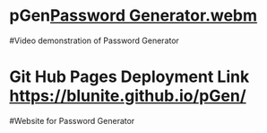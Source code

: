 # pGen[Password Generator.webm](https://user-images.githubusercontent.com/75630576/210181315-6419d336-dfc9-46e1-9012-177b160794d6.webm)
#Video demonstration of Password Generator


# Git Hub Pages Deployment Link https://blunite.github.io/pGen/
#Website for Password Generator

